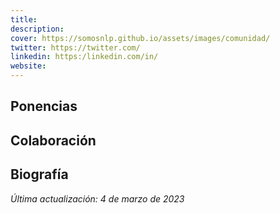 ```yaml
---
title: 
description: 
cover: https://somosnlp.github.io/assets/images/comunidad/
twitter: https://twitter.com/
linkedin: https:/linkedin.com/in/
website: 
---
```


## Ponencias

## Colaboración

## Biografía

*Última actualización: 4 de marzo de 2023*
